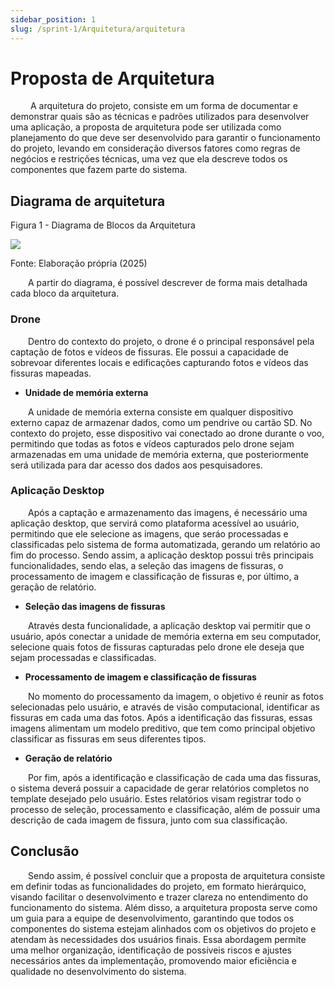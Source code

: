 ```yaml
---
sidebar_position: 1
slug: /sprint-1/Arquitetura/arquitetura
---
```


# Proposta de Arquitetura

&emsp;&emsp; A arquitetura do projeto, consiste em um forma de documentar e demonstrar quais são as técnicas e padrões utilizados para desenvolver uma aplicação, a proposta de arquitetura pode ser utilizada como planejamento do que deve ser desenvolvido para garantir o funcionamento do projeto, levando em consideração diversos fatores como regras de negócios e restrições técnicas, uma vez que ela descreve todos os componentes que fazem parte do sistema.

## Diagrama de arquitetura

<p style={{textAlign: 'center'}}>Figura 1 - Diagrama de Blocos da Arquitetura</p>

<div style={{textAlign: 'center'}}>
    <img src="/img/Sprint1/Arquitetura/diagrama-arquitetura.png" style={{width: 400}} />
</div>

<p style={{textAlign: 'center'}}>Fonte: Elaboração própria (2025)</p>

&emsp;&emsp;A partir do diagrama, é possível descrever de forma mais detalhada cada bloco da arquitetura.

### Drone

&emsp;&emsp;Dentro do contexto do projeto, o drone é o principal responsável pela captação de fotos e vídeos de fissuras. Ele possui a capacidade de sobrevoar diferentes locais e edificações capturando fotos e vídeos das fissuras mapeadas.

- **Unidade de memória externa**

&emsp;&emsp;A unidade de memória externa consiste em qualquer dispositivo externo capaz de armazenar dados, como um pendrive ou cartão SD. No contexto do projeto, esse dispositivo vai conectado ao drone durante o voo, permitindo que todas as fotos e vídeos capturados pelo drone sejam armazenadas em uma unidade de memória externa, que posteriormente será utilizada para dar acesso dos dados aos pesquisadores.

### Aplicação Desktop

&emsp;&emsp;Após a captação e armazenamento das imagens, é necessário uma aplicação desktop, que servirá como plataforma acessível ao usuário, permitindo que ele selecione as imagens, que seráo processadas e classificadas pelo sistema de forma automatizada, gerando um relatório ao fim do processo. Sendo assim, a aplicação desktop possui três principais funcionalidades, sendo elas, a seleção das imagens de fissuras, o processamento de imagem e classificação de fissuras e, por último, a geração de relatório.

- **Seleção das imagens de fissuras**

&emsp;&emsp;Através desta funcionalidade, a aplicação desktop vai permitir que o usuário, após conectar a unidade de memória externa em seu computador, selecione quais fotos de fissuras capturadas pelo drone ele deseja que sejam processadas e classificadas.

- **Processamento de imagem e classificação de fissuras**

&emsp;&emsp;No momento do processamento da imagem, o objetivo é reunir as fotos selecionadas pelo usuário, e através de visão computacional, identificar as fissuras em cada uma das fotos. Após a identificação das fissuras, essas imagens alimentam um modelo preditivo, que tem como principal objetivo classificar as fissuras em seus diferentes tipos.

- **Geração de relatório**

&emsp;&emsp;Por fim, após a identificação e classificação de cada uma das fissuras, o sistema deverá possuir a capacidade de gerar relatórios completos no template desejado pelo usuário. Estes relatórios visam registrar todo o processo de seleção, processamento e classificação, além de possuir uma descrição de cada imagem de fissura, junto com sua classificação.

## Conclusão

&emsp;&emsp;Sendo assim, é possível concluir que a proposta de arquitetura consiste em definir todas as funcionalidades do projeto, em formato hierárquico, visando facilitar o desenvolvimento e trazer clareza no entendimento do funcionamento do sistema. Além disso, a arquitetura proposta serve como um guia para a equipe de desenvolvimento, garantindo que todos os componentes do sistema estejam alinhados com os objetivos do projeto e atendam às necessidades dos usuários finais. Essa abordagem permite uma melhor organização, identificação de possíveis riscos e ajustes necessários antes da implementação, promovendo maior eficiência e qualidade no desenvolvimento do sistema.
